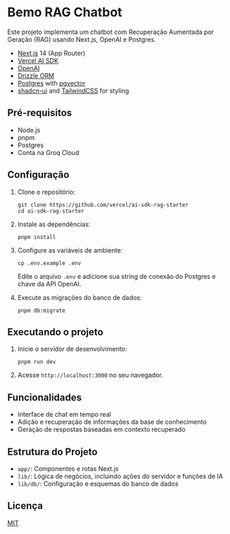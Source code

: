 # Bemo RAG Chatbot

Este projeto implementa um chatbot com Recuperação Aumentada por Geração (RAG) usando Next.js, OpenAI e Postgres.

- [Next.js](https://nextjs.org) 14 (App Router)
- [Vercel AI SDK](https://sdk.vercel.ai/docs)
- [OpenAI](https://openai.com)
- [Drizzle ORM](https://orm.drizzle.team)
- [Postgres](https://www.postgresql.org/) with [ pgvector ](https://github.com/pgvector/pgvector)
- [shadcn-ui](https://ui.shadcn.com) and [TailwindCSS](https://tailwindcss.com) for styling

## Pré-requisitos

- Node.js
- pnpm
- Postgres
- Conta na Groq Cloud

## Configuração

1. Clone o repositório:
   ```
   git clone https://github.com/vercel/ai-sdk-rag-starter
   cd ai-sdk-rag-starter
   ```

2. Instale as dependências:
   ```
   pnpm install
   ```

3. Configure as variáveis de ambiente:
   ```
   cp .env.example .env
   ```
   Edite o arquivo `.env` e adicione sua string de conexão do Postgres e chave da API OpenAI.

4. Execute as migrações do banco de dados:
   ```
   pnpm db:migrate
   ```

## Executando o projeto

1. Inicie o servidor de desenvolvimento:
   ```
   pnpm run dev
   ```

2. Acesse `http://localhost:3000` no seu navegador.

## Funcionalidades

- Interface de chat em tempo real
- Adição e recuperação de informações da base de conhecimento
- Geração de respostas baseadas em contexto recuperado

## Estrutura do Projeto

- `app/`: Componentes e rotas Next.js
- `lib/`: Lógica de negócios, incluindo ações do servidor e funções de IA
- `lib/db/`: Configuração e esquemas do banco de dados


## Licença

[MIT](https://choosealicense.com/licenses/mit/)